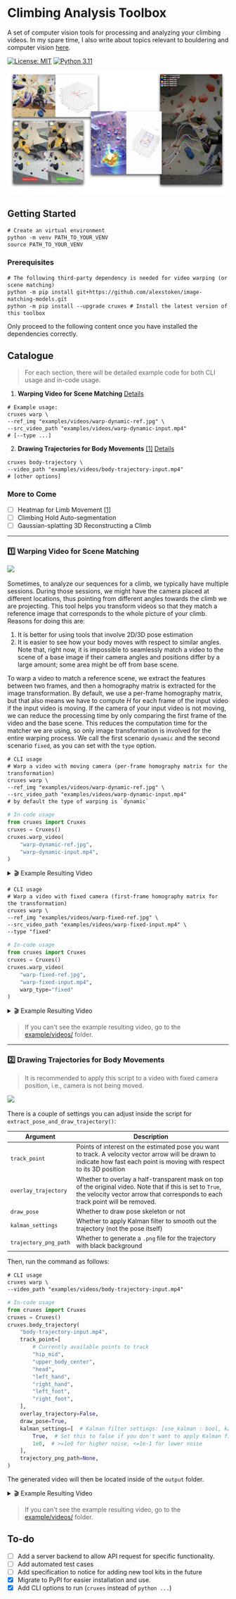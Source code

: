 # Climbing Analysis Toolbox 

A set of computer vision tools for processing and analyzing your climbing videos. In my spare time, I also write about topics relevant to bouldering and computer vision [here](https://blog.tjtl.io/bouldering-and-computer-vision/).

[![License: MIT](https://img.shields.io/badge/License-MIT-yellow.svg)](https://opensource.org/licenses/MIT) [![Python 3.11](https://img.shields.io/badge/python-3.11-blue.svg)](https://www.python.org/downloads/release/python-3110/)

![](./examples/screenshots/overview.png)

## Getting Started

```shell
# Create an virtual environment
python -m venv PATH_TO_YOUR_VENV
source PATH_TO_YOUR_VENV
```

### Prerequisites

```shell
# The following third-party dependency is needed for video warping (or scene matching)
python -m pip install git+https://github.com/alexstoken/image-matching-models.git
python -m pip install --upgrade cruxes # Install the latest version of this toolbox
```

Only proceed to the following content once you have installed the dependencies correctly.

## Catalogue

> For each section, there will be detailed example code for both CLI usage and in-code usage.

1. **Warping Video for Scene Matching** [Details](#1️⃣-warping-video-for-scene-matching)

```shell
# Example usage:
cruxes warp \
--ref_img "examples/videos/warp-dynamic-ref.jpg" \
--src_video_path "examples/videos/warp-dynamic-input.mp4"
# [--type ...]
```

2. **Drawing Trajectories for Body Movements** [[1]](https://www.instagram.com/stories/highlights/18047308238255136/) [Details](#2️⃣-drawing-trajectories-for-body-movements)

```shell
cruxes body-trajectory \
--video_path "examples/videos/body-trajectory-input.mp4"
# [other options]
```

### More to Come

- [ ] Heatmap for Limb Movement [[1]](https://www.instagram.com/stories/highlights/18047308238255136/)
- [ ] Climbing Hold Auto-segmentation
- [ ] Gaussian-splatting 3D Reconstructing a Climb

---

### 1️⃣ Warping Video for Scene Matching

![](./examples/screenshots/warp-dynamic.png)

Sometimes, to analyze our sequences for a climb, we typically have multiple sessions. During those sessions, we might have the camera placed at different locations, thus pointing from different angles towards the climb we are projecting. This tool helps you transform videos so that they match a reference image that corresponds to the whole picture of your climb. Reasons for doing this are: 

1. It is better for using tools that involve 2D/3D pose estimation
2. It is easier to see how your body moves with respect to similar angles. Note that, right now, it is impossible to seamlessly match a video to the scene of a base image if their camera angles and positions differ by a large amount; some area might be off from base scene.

To warp a video to match a reference scene, we extract the features between two frames, and then a homography matrix is extracted for the image transformation. By default, we use a per-frame homography matrix, but that also means we have to compute $H$ for each frame of the input video if the input video is moving. If the camera of your input video is not moving, we can reduce the processing time by only comparing the first frame of the video and the base scene. This reduces the computation time for the matcher we are using, so only image transformation is involved for the entire warping process. We call the first scenario `dynamic` and the second scenario `fixed`, as you can set with the `type` option.


```shell
# CLI usage
# Warp a video with moving camera (per-frame homography matrix for the transformation)
cruxes warp \
--ref_img "examples/videos/warp-dynamic-ref.jpg" \
--src_video_path "examples/videos/warp-dynamic-input.mp4"
# by default the type of warping is `dynamic`
```

```python
# In-code usage
from cruxes import Cruxes
cruxes = Cruxes()
cruxes.warp_video(
    "warp-dynamic-ref.jpg", 
    "warp-dynamic-input.mp4", 
)
```

<details>
    <summary> 🎬 Example Resulting Video </summary>
    <video width="480" controls>
        <source src="examples/videos/warp-dynamic-result.mp4" type="video/mp4">
        Your browser does not support the video tag.
    </video>
</details>

```shell
# CLI usage
# Warp a video with fixed camera (first-frame homography matrix for the transformation)
cruxes warp \
--ref_img "examples/videos/warp-fixed-ref.jpg" \
--src_video_path "examples/videos/warp-fixed-input.mp4" \
--type "fixed"
```

```python
# In-code usage
from cruxes import Cruxes
cruxes = Cruxes()
cruxes.warp_video(
    "warp-fixed-ref.jpg", 
    "warp-fixed-input.mp4", 
    warp_type="fixed"
)
```

<details>
    <summary> 🎬 Example Resulting Video </summary>
    <video width="480" controls>
        <source src="examples/videos/warp-fixed-result.mp4" type="video/mp4">
        Your browser does not support the video tag.
    </video>
</details>

> If you can't see the example resulting video, go to the [example/videos/](./examples/videos/) folder.

---

### 2️⃣ Drawing Trajectories for Body Movements

> It is recommended to apply this script to a video with fixed camera position, i.e., camera is not being moved.

![](./examples/screenshots/body-trajectories.png)

There is a couple of settings you can adjust inside the script for `extract_pose_and_draw_trajectory()`:

| Argument | Description | 
| - | - |
| `track_point`  | Points of interest on the estimated pose you want to track. A velocity vector arrow will be drawn to indicate how fast each point is moving with respect to its 3D position |
| `overlay_trajectory`  | Whether to overlay a half-transparent mask on top of the original video. Note that if this is set to `True`, the velocity vector arrow that corresponds to each track point will be removed. |
| `draw_pose`  | Whether to draw pose skeleton or not |
| `kalman_settings`  | Whether to apply Kalman filter to smooth out the trajectory (not the pose itself) |
| `trajectory_png_path`  | Whether to generate a `.png` file for the trajectory with black background |

Then, run the command as follows:

```shell
# CLI usage
cruxes warp \
--video_path "examples/videos/body-trajectory-input.mp4"
```

```python
# In-code usage
from cruxes import Cruxes
cruxes = Cruxes()
cruxes.body_trajectory(
    "body-trajectory-input.mp4",
    track_point=[
        # Currently available points to track
        "hip_mid",
        "upper_body_center",
        "head",
        "left_hand",
        "right_hand",
        "left_foot",
        "right_foot",
    ],
    overlay_trajectory=False,
    draw_pose=True,
    kalman_settings=[  # Kalman filter settings: [use_kalman : bool, kalman_gain : float]
        True,  # Set this to false if you don't want to apply Kalman filter
        1e0,  # >=1e0 for higher noise, <=1e-1 for lower noise
    ],
    trajectory_png_path=None,
)
```

The generated video will then be located inside of the `output` folder.

<details>
    <summary> 🎬 Example Resulting Video </summary>
    <video width="480" controls>
        <source src="examples/videos/body-trajectory-result.mp4" type="video/mp4">
        Your browser does not support the video tag.
    </video>
   
</details>

> If you can't see the example resulting video, go to the [example/videos/](./examples/videos/) folder.

## To-do

- [ ] Add a server backend to allow API request for specific functionality.
- [ ] Add automated test cases
- [ ] Add specification to notice for adding new tool kits in the future
- [x] Migrate to PyPI for easier installation and use.
- [x] Add CLI options to run (`cruxes` instead of `python ...`)